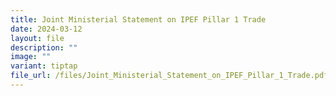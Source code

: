 ```yaml
---
title: Joint Ministerial Statement on IPEF Pillar 1 Trade
date: 2024-03-12
layout: file
description: ""
image: ""
variant: tiptap
file_url: /files/Joint_Ministerial_Statement_on_IPEF_Pillar_1_Trade.pdf
---
```

